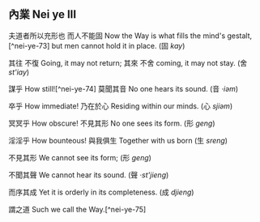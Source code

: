 ## 內業 Nei ye III

夫道者所以充形也
而人不能固
Now the Way is what fills the mind's gestalt,[^nei-ye-73]
but men cannot hold it in place. (固 *kay*)

其往
不復
Going,
it may not return;
其來
不舍
coming,
it may not stay. (舍 *st'iay*)

謀乎
How still![^nei-ye-74]
莫聞其音
No one hears its sound. (音 *·iəm*)

卒乎
How immediate!
乃在於心
Residing within our minds. (心 *sjiəm*)

冥冥乎
How obscure!
不見其形
No one sees its form. (形 *geng*)

淫淫乎
How bounteous!
與我俱生
Together with us born (生 *sreng*)

不見其形
We cannot see its form; (形 *geng*)

不聞其聲
We cannot hear its sound. (聲 *·st'jieng*)

而序其成
Yet it is orderly in its completeness. (成 *djieng*)

謂之道
Such we call the Way.[^nei-ye-75]
